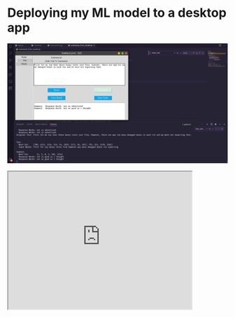 # Deploying my ML model to a desktop app

![alt text](gui_deploy_result.png)

<iframe width="420" height="315"
	src="https://www.youtube.com/embed/xUn74opRswc"/>
